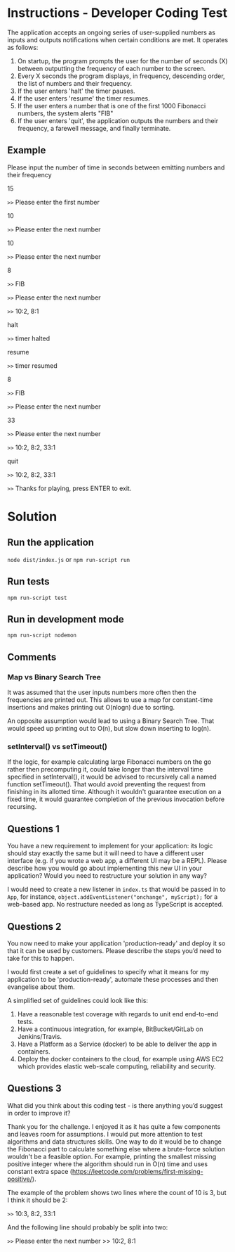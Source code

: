 # Instructions - Developer Coding Test
The application accepts an ongoing series of user-supplied numbers as inputs and outputs notifications when certain conditions are met. It operates as follows:

1. On startup, the program prompts the user for the number of seconds (X) between outputting the frequency of each number to the screen.
2. Every X seconds the program displays, in frequency, descending order, the list of numbers and their frequency.
3. If the user enters 'halt' the timer pauses.
4. If the user enters 'resume' the timer resumes.
5. If the user enters a number that is one of the first 1000 Fibonacci numbers, the system alerts "FIB"
6. If the user enters 'quit', the application outputs the numbers and their frequency, a farewell message, and finally terminate.

## Example
Please input the number of time in seconds between emitting numbers and their frequency

15

```>>``` Please enter the first number

10

```>>``` Please enter the next number

10

```>>``` Please enter the next number

8

```>>``` FIB

```>>``` Please enter the next number

```>>``` 10:2, 8:1

halt

```>>``` timer halted

resume

```>>``` timer resumed

8

```>>``` FIB

```>>``` Please enter the next number

33

```>>``` Please enter the next number

```>>``` 10:2, 8:2, 33:1

quit

```>>``` 10:2, 8:2, 33:1

```>>``` Thanks for playing, press ENTER to exit.

# Solution
## Run the application
`
node dist/index.js
`
or
`
npm run-script run
`

## Run tests
`
npm run-script test
`

## Run in development mode
`
npm run-script nodemon
`

## Comments
### Map vs Binary Search Tree
It was assumed that the user inputs numbers more often then the frequencies are printed out.
This allows to use a map for constant-time insertions and makes printing out O(nlogn) due to sorting.

An opposite assumption would lead to using a Binary Search Tree.
That would speed up printing out to O(n), but slow down inserting to log(n).

### setInterval() vs setTimeout()
If the logic, for example calculating large Fibonacci numbers on the go rather then precomputing it,
could take longer than the interval time specified in setInterval(), it would be advised to
recursively call a named function setTimeout(). That would avoid preventing the request from finishing in its allotted time. Although it wouldn't guarantee execution on a fixed time, it would guarantee completion of the previous invocation before recursing.

## Questions 1
You have a new requirement to implement for your application: its logic should stay exactly the same but it will need to have a different user interface (e.g. if you wrote a web app, a different UI may be a REPL). Please describe how you would go about implementing this new UI in your application? Would you need to restructure your solution in any way?

I would need to create a new listener in ```index.ts``` that would be passed in to ```App```, for instance, ```object.addEventListener("onchange", myScript);``` for a web-based app. No restructure needed as long as TypeScript is accepted.

## Questions 2
You now need to make your application 'production-ready' and deploy it so that it can be used by customers. Please describe the steps you’d need to take for this to happen.

I would first create a set of guidelines to specify what it means for my application to be 'production-ready', automate these processes and then evangelise about them.

A simplified set of guidelines could look like this:

1. Have a reasonable test coverage with regards to unit end end-to-end tests.
2. Have a continuous integration, for example, BitBucket/GitLab on Jenkins/Travis.
3. Have a Platform as a Service (docker) to be able to deliver the app in containers.
4. Deploy the docker containers to the cloud, for example using AWS EC2 which provides elastic web-scale computing, reliability and security.

## Questions 3
What did you think about this coding test - is there anything you’d suggest in order to improve it?

Thank you for the challenge. I enjoyed it as it has quite a few components and leaves room for assumptions. I would put more attention to test algorithms and data structures skills. One way to do it would be to change the Fibonacci part to calculate something else where a brute-force solution wouldn't be a feasible option. For example, printing the smallest missing positive integer where the algorithm should run in O(n) time and uses constant extra space (https://leetcode.com/problems/first-missing-positive/).

The example of the problem shows two lines where the count of 10 is 3, but I think it should be 2:

```>>``` 10:3, 8:2, 33:1

And the following line should probably be split into two:

```>>``` Please enter the next number >> 10:2, 8:1

